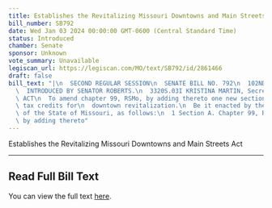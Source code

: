 ```yaml
---
title: Establishes the Revitalizing Missouri Downtowns and Main Streets Act
bill_number: SB792
date: Wed Jan 03 2024 00:00:00 GMT-0600 (Central Standard Time)
status: Introduced
chamber: Senate
sponsor: Unknown
vote_summary: Unavailable
legiscan_url: https://legiscan.com/MO/text/SB792/id/2861466
draft: false
bill_text: "|\n  SECOND REGULAR SESSION\n  SENATE BILL NO. 792\n  102ND GENERA L ASSEMBLY\n\
  \  INTRODUCED BY SENATOR ROBERTS.\n  3320S.03I KRISTINA MARTIN, Secretary\n  AN\
  \ ACT\n  To amend chapter 99, RSMo, by adding thereto one new section relating to\
  \ tax credits for\n  downtown revitalization.\n  Be it enacted by the General Assembly\
  \ of the State of Missouri, as follows:\n  1 Section A. Chapter 99, RSMo, is amended\
  \ by adding thereto"
---
```

Establishes the Revitalizing Missouri Downtowns and Main Streets Act

---

## Read Full Bill Text

You can view the full text [here](https://legiscan.com/MO/text/SB792/id/2861466).
